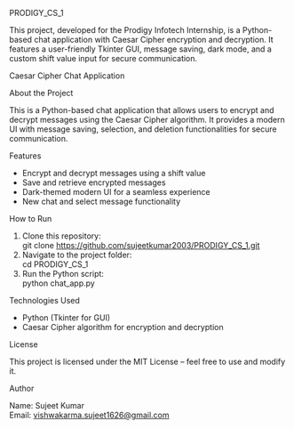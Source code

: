 PRODIGY_CS_1  

This project, developed for the Prodigy Infotech Internship, is a Python-based chat application with Caesar Cipher encryption and decryption. It features a user-friendly Tkinter GUI, message saving, dark mode, and a custom shift value input for secure communication.  

Caesar Cipher Chat Application  

About the Project  

This is a Python-based chat application that allows users to encrypt and decrypt messages using the Caesar Cipher algorithm. It provides a modern UI with message saving, selection, and deletion functionalities for secure communication.  

Features  

- Encrypt and decrypt messages using a shift value  
- Save and retrieve encrypted messages  
- Dark-themed modern UI for a seamless experience  
- New chat and select message functionality  

How to Run  

1. Clone this repository:  
   git clone https://github.com/sujeetkumar2003/PRODIGY_CS_1.git  
2. Navigate to the project folder:  
   cd PRODIGY_CS_1  
3. Run the Python script:  
   python chat_app.py  

Technologies Used  

- Python (Tkinter for GUI)  
- Caesar Cipher algorithm for encryption and decryption  

License  

This project is licensed under the MIT License – feel free to use and modify it.  

Author  

Name: Sujeet Kumar  
Email: vishwakarma.sujeet1626@gmail.com
